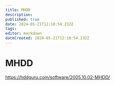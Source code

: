 ```yaml
---
title: MHDD
description: 
published: true
date: 2024-05-21T12:10:54.232Z
tags: 
editor: markdown
dateCreated: 2024-05-21T12:10:54.232Z
---
```


# MHDD

<https://hddguru.com/software/2005.10.02-MHDD/>
